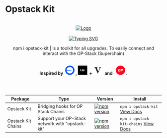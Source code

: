# Opstack Kit

<div align="center">
  <br>
  <div align="center">
    <a href="https://opstack-kit.pages.dev">
      <img src="https://avatars.githubusercontent.com/u/176029081?s=200&v=4" title="Logo" alt="Logo" width="200" height="200"/>
    </a> 
    <br><br>
    <a href="https://linktr.ee/nid_z"><img src="https://readme-typing-svg.demolab.com?font=JetBrains+Mono&weight=800&size=30&pause=1000&center=true&repeat=false&random=false&width=435&lines&color=F70000&width=435&lines=Opstack+Kit" alt="Typing SVG" /></a> <br>
  </div>
  <p>npm i opstack-kit | is a toolkit for all upgrades. To easily connect and interact with the OP-Stack (Superchain)</p>
  <br>
  <b>Inspired by&nbsp;
    <img src="https://github.com/opstack-kit/.github/blob/main/base.png" title="Base" alt="Base" width="30" height="30"/>&nbsp;, 
    <img src="https://github.com/opstack-kit/.github/blob/main/wagmi.png" title="Wagmi" alt="Wagmi" width="30" height="30"/>&nbsp; + 
    <img src="https://github.com/opstack-kit/.github/blob/main/viem.png" title="Viem" alt="Viem" width="30" height="30"/>&nbsp; and &nbsp;
    <img src="https://github.com/opstack-kit/.github/blob/main/op.png" title="Optimism" alt="Optimism" width="30" height="30"/>&nbsp;.</b>
  
  <br><br>
  
| Package            | Type                                                   | Version | Install |
|--------------------|--------------------------------------------------------|---------|---------|
| Opstack Kit        | Bridging hooks for OP Stack Chains                     | [![npm version](https://badge.fury.io/js/opstack-kit.svg)](https://badge.fury.io/js/opstack-kit) | `npm i opstack-kit` [View Docs](https://opstack-kit.pages.dev) |
| Opstack Kit Chains | Support your OP-Stack network with "opstack-kit"       | [![npm version](https://badge.fury.io/js/opstack-kit-chains.svg)](https://badge.fury.io/js/opstack-kit-chains) | `npm i opstack-kit-chains` [View Docs](https://opstack-kit.pages.dev/docs/opstack-kit-chains.html) |

</div>
